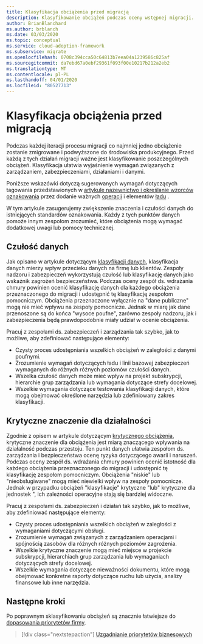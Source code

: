 ```yaml
---
title: Klasyfikacja obciążenia przed migracją
description: Klasyfikowanie obciążeń podczas oceny wstępnej migracji.
author: BrianBlanchard
ms.author: brblanch
ms.date: 03/03/2020
ms.topic: conceptual
ms.service: cloud-adoption-framework
ms.subservice: migrate
ms.openlocfilehash: 0708c394cca50c64813b7eea04a1239586c825af
ms.sourcegitcommit: da7ebd67a0ebf29361f093f00e10217b212a2eb2
ms.translationtype: MT
ms.contentlocale: pl-PL
ms.lasthandoff: 04/01/2020
ms.locfileid: "80527713"
---
```

# <a name="workload-classification-before-migration"></a>Klasyfikacja obciążenia przed migracją

Podczas każdej iteracji procesu migracji co najmniej jedno obciążenie zostanie zmigrowane i podwyższone do środowiska produkcyjnego. Przed każdą z tych działań migracji ważne jest klasyfikowanie poszczególnych obciążeń. Klasyfikacja ułatwia wyjaśnienie wymagań związanych z zarządzaniem, zabezpieczeniami, działaniami i danymi.

Poniższe wskazówki dotyczą sugerowanych wymagań dotyczących tagowania przedstawionych w [artykule nazewnictwo i określanie wzorców oznakowania](../../../ready/azure-best-practices/naming-and-tagging.md#metadata-tags) przez dodanie ważnych [operacji](../../../manage/considerations/criticality.md#criticality-scale) i elementów [ładu](../../../govern/guides/complex/prescriptive-guidance.md#resource-tagging) .

W tym artykule zasugerujemy zwiększenie znaczenia i czułości danych do istniejących standardów oznakowania. Każdy z tych punktów danych pomoże innym zespołom zrozumieć, które obciążenia mogą wymagać dodatkowej uwagi lub pomocy technicznej.

## <a name="data-sensitivity"></a>Czułość danych

Jak opisano w artykule dotyczącym [klasyfikacji danych](../../../govern/policy-compliance/data-classification.md), klasyfikacja danych mierzy wpływ przecieku danych na firmę lub klientów. Zespoły nadzoru i zabezpieczeń wykorzystują czułość lub klasyfikację danych jako wskaźnik zagrożeń bezpieczeństwa. Podczas oceny zespół ds. wdrażania chmury powinien ocenić klasyfikację danych dla każdego obciążenia przeznaczonego do migracji i udostępnić tę klasyfikację zespołom pomocniczym. Obciążenia przeznaczone wyłącznie na "dane publiczne" mogą nie mieć wpływu na zespoły pomocnicze. Jednak w miarę jak dane przenoszone są do końca "wysoce poufne", zarówno zespoły nadzoru, jak i zabezpieczenia będą prawdopodobnie miały udział w ocenie obciążenia.

Pracuj z zespołami ds. zabezpieczeń i zarządzania tak szybko, jak to możliwe, aby zdefiniować następujące elementy:

- Czysty proces udostępniania wszelkich obciążeń w zaległości z danymi poufnymi.
- Zrozumienie wymagań dotyczących ładu i linii bazowej zabezpieczeń wymaganych do różnych różnych poziomów czułości danych.
- Wszelka czułość danych może mieć wpływ na projekt subskrypcji, hierarchie grup zarządzania lub wymagania dotyczące strefy docelowej.
- Wszelkie wymagania dotyczące testowania klasyfikacji danych, które mogą obejmować określone narzędzia lub zdefiniowany zakres klasyfikacji.

## <a name="mission-criticality"></a>Krytyczne znaczenie dla działalności

Zgodnie z opisem w artykule dotyczącym [krytycznego obciążenia](../../../manage/considerations/criticality.md), krytyczne znaczenie dla obciążenia jest miarą znaczącego wpływania na działalność podczas przestoju. Ten punkt danych ułatwia zespołom ds. zarządzania i bezpieczeństwa ocenę ryzyka dotyczącego awarii i naruszeń. Podczas oceny zespół ds. wdrażania chmury powinien ocenić istotność dla każdego obciążenia przeznaczonego do migracji i udostępnić tę klasyfikację zespołom pomocniczym. Obciążenia "niskie" lub "nieobsługiwane" mogą mieć niewielki wpływ na zespoły pomocnicze. Jednak w przypadku obciążeń "klasyfikacje" krytyczne "lub" krytyczne dla jednostek ", ich zależności operacyjne stają się bardziej widoczne.

Pracuj z zespołami ds. zabezpieczeń i działań tak szybko, jak to możliwe, aby zdefiniować następujące elementy:

- Czysty proces udostępniania wszelkich obciążeń w zaległości z wymaganiami dotyczącymi obsługi.
- Zrozumienie wymagań związanych z zarządzaniem operacjami i spójnością zasobów dla różnych różnych poziomów zagrożenia.
- Wszelkie krytyczne znaczenie mogą mieć miejsce w projekcie subskrypcji, hierarchiach grup zarządzania lub wymaganiach dotyczących strefy docelowej.
- Wszelkie wymagania dotyczące nieważności dokumentu, które mogą obejmować konkretne raporty dotyczące ruchu lub użycia, analizy finansowe lub inne narzędzia.

## <a name="next-steps"></a>Następne kroki

Po poprawnym sklasyfikowaniu obciążeń są znacznie łatwiejsze do [dopasowania priorytetów firmy](./business-priorities.md).

> [!div class="nextstepaction"]
> [Uzgadnianie priorytetów biznesowych](./business-priorities.md)
